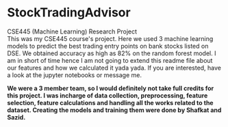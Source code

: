 # StockTradingAdvisor
CSE445 (Machine Learning) Research Project
<br>
This was my CSE445 course's project. Here we used 3 machine learning models to predict the best trading entry points on bank stocks listed on DSE. We obtained accuracy as high as 82% on the random forest model. I am in short of time hence I am not going to extend this readme file about our features and how we calculated it yada yada. If you are interested, have a look at the jupyter notebooks or message me.<br>

<b>We were a 3 member team, so I would definitely not take full credits for this project. <b> I was incharge of data collection, preprocessing, feature selection, feature calculations and handling all the works related to the dataset. Creating the models and training them were done by Shafkat and Sazid.
